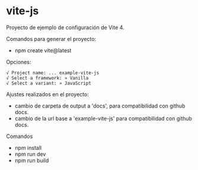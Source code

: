 # vite-js

Proyecto de ejemplo de configuración de Vite 4. 

Comandos para generar el proyecto:
- npm create vite@latest

Opciones:
```
√ Project name: ... example-vite-js
√ Select a framework: » Vanilla
√ Select a variant: » JavaScript
```

Ajustes realizados en el proyecto:
- cambio de carpeta de output a 'docs', para compatibilidad con github docs.
- cambio de la url base a 'example-vite-js' para compatibilidad con github docs.

Comandos
- npm install
- npm run dev
- npm run build
